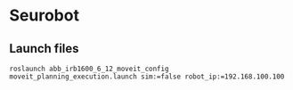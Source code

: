 # Seurobot





## Launch files

```
roslaunch abb_irb1600_6_12_moveit_config moveit_planning_execution.launch sim:=false robot_ip:=192.168.100.100
```
